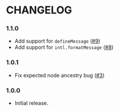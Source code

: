 # CHANGELOG

### 1.1.0

- Add support for `defineMessage` ([#9])
- Add support for `intl.formatMessage` ([#8])

### 1.0.1

- Fix expected node ancestry bug ([#3])

### 1.0.0

- Initial release.

<!-- LINKS -->

[#3]: https://github.com/godaddy/eslint-plugin-react-intl/pull/3
[#8]: https://github.com/godaddy/eslint-plugin-react-intl/pull/3
[#9]: https://github.com/godaddy/eslint-plugin-react-intl/pull/3
